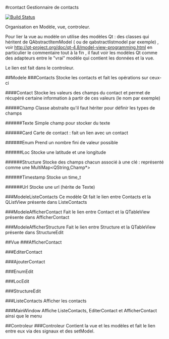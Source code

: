 #rcontact
Gestionnaire de contacts

[![Build Status](https://travis-ci.org/rom1504/rcontact.png?branch=master)](https://travis-ci.org/rom1504/rcontact)

Organisation en Modèle, vue, controleur.

Pour lier la vue au modèle on utilise des modèles Qt : 
des classes qui héritent de QAbstractItemModel ( ou de qabstractlistmodel par exemple)
, voir http://qt-project.org/doc/qt-4.8/model-view-programming.html en particulier le commentaire tout à la fin , 
il faut voir les modèles Qt comme des adapteurs entre le "vrai" modèle qui contient les données et la vue.

Le lien est fait dans le controleur.

##Modele
###Contacts
Stocke les contacts et fait les opérations sur ceux-ci

####Contact
Stocke les valeurs des champs du contact et permet de récupéré certaine information à partir de ces valeurs
(le nom par exemple)

#####Champ
Classe abstraite qu'il faut hériter pour définir les types de champs

######Texte
Simple champ pour stocker du texte

######Card
Carte de contact : fait un lien avec un contact

######Enum
Prend un nombre fini de valeur possible

######Loc
Stocke une latitude et une longitude

######Structure
Stocke des champs chacun associé à une clé : représenté comme une MultiMap<QString,Champ*>

######Timestamp
Stocke un time_t

######Url
Stocke une url (hérite de Texte)


###ModeleListeContacts
Ce modèle Qt fait le lien entre Contacts et la QListView présente dans ListeContacts

###ModeleAfficherContact
Fait le lien entre Contact et la QTableView présente dans AfficherContact

###ModeleAfficherStructure
Fait le lien entre Structure et la QTableView présente dans StructureEdit

##Vue
###AfficherContact

###EditerContact

###AjouterContact

###EnumEdit

###LocEdit

###StructureEdit

###ListeContacts
Afficher les contacts

###MainWindow
Affiche ListeContacts, EditerContact et AfficherContact ainsi que le menu


##Controleur
###Controleur
Contient la vue et les modèles et fait le lien entre eux via des signaux et des setModel.

